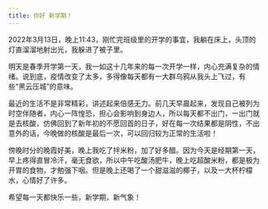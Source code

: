 ```yaml
---
title: 你好 新学期！
---
```


2022年3月13日，晚上11:43，刚忙完班级里的开学的事宜，我躺在床上，头顶的灯直溜溜地射出光，我躲进了被子里。

明天是春季开学第一天，我一如这十几年来的每一次开学一样，内心充满复杂的情绪。说到底，疫情改变了太多，多得像每天都有一大群乌鸦从我头上飞过，有些“黑云压城”的意味。

最近的生活不是非常精彩，讲述起来倍感无力。前几天早晨起来，发现自己被列为时空伴随者，内心一阵惶恐，担心会影响到身边人，所以每天都不出门，一出门就是去核酸，仿佛回到了新年初的不愿回首的日子，好在每一次结果都是阴性，不出意外的话，今晚做的核酸是最后一次，可以回归较为正常的生活啦！

傍晚时分的晚霞好美，晚上我吃了拌米粉，加了好多醋。因为今天是经期第一天，早上疼得直冒冷汗，毫无食欲，所以中午吃酸汤肥牛，晚上吃超酸米粉，都是极为开胃的食物，才勉强下咽。但是晚上还喝了一个甜滋滋的椰子，以及一大杯柠檬水，心情好了许多。

希望每一天都快乐一些，新学期，新气象！
